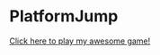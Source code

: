 # PlatformJump
<a href="https://github.com/agudi24/PlatformJump/blob/master/src/Game/PlatformJump.jar?raw=true">Click here to play my awesome game!</a>

